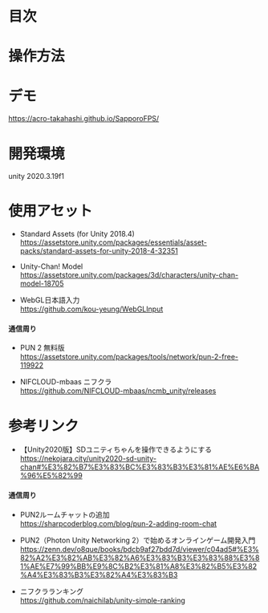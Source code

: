 

# 目次



# 操作方法


# デモ
https://acro-takahashi.github.io/SapporoFPS/

# 開発環境
unity 2020.3.19f1

# 使用アセット
- Standard Assets (for Unity 2018.4)  
https://assetstore.unity.com/packages/essentials/asset-packs/standard-assets-for-unity-2018-4-32351

- Unity-Chan! Model  
https://assetstore.unity.com/packages/3d/characters/unity-chan-model-18705

- WebGL日本語入力  
https://github.com/kou-yeung/WebGLInput

#### 通信周り
- PUN 2 無料版  
https://assetstore.unity.com/packages/tools/network/pun-2-free-119922

- NIFCLOUD-mbaas ニフクラ  
https://github.com/NIFCLOUD-mbaas/ncmb_unity/releases


# 参考リンク
- 【Unity2020版】SDユニティちゃんを操作できるようにする  
https://nekojara.city/unity2020-sd-unity-chan#%E3%82%B7%E3%83%BC%E3%83%B3%E3%81%AE%E6%BA%96%E5%82%99

#### 通信周り
- PUN2ルームチャットの追加  
https://sharpcoderblog.com/blog/pun-2-adding-room-chat

- PUN2（Photon Unity Networking 2）で始めるオンラインゲーム開発入門  
https://zenn.dev/o8que/books/bdcb9af27bdd7d/viewer/c04ad5#%E3%82%A2%E3%82%AB%E3%82%A6%E3%83%B3%E3%83%88%E3%81%AE%E7%99%BB%E9%8C%B2%E3%81%A8%E3%82%B5%E3%82%A4%E3%83%B3%E3%82%A4%E3%83%B3

- ニフクラランキング  
https://github.com/naichilab/unity-simple-ranking
